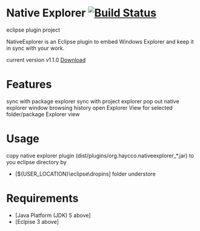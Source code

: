 Native Explorer  [![Build Status](https://travis-ci.org/haycco/native-explorer.svg?branch=master)](https://travis-ci.org/haycco/native-explorer)
==========

eclipse plugin project

NativeExplorer is an Eclipse plugin to embed Windows Explorer and keep it in sync with your work. 

current version v1.1.0 [Download](./dist/plugins/org.haycco.nativeexplorer_1.1.0.201604192322.jar)

Features
============================
sync with package explorer 
sync with project explorer 
pop out native explorer window 
browsing history 
open Explorer View for selected folder/package Explorer view 

Usage
============================
copy native explorer plugin (dist/plugins/org.haycco.nativeexplorer_*.jar) to you eclipse directory by
* [${USER_LOCATION}\eclipse\dropins] folder understore

Requirements
============================
* [Java Platform (JDK) 5 above]
* [Eclpise 3 above]